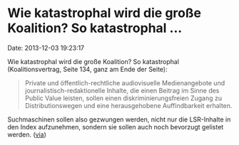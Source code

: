 Wie katastrophal wird die große Koalition? So katastrophal \...
===============================================================

Date: 2013-12-03 19:23:17

Wie katastrophal wird die große Koalition? So katastrophal
(Koalitionsvertrag, Seite 134, ganz am Ende der Seite):

> Private und öffentlich-rechtliche audiovisuelle Medienangebote und
> journalistisch-redaktionelle Inhalte, die einen Beitrag im Sinne des
> Public Value leisten, sollen einen diskriminierungsfreien Zugang zu
> Distributionswegen und eine herausgehobene Auffindbarkeit erhalten.

Suchmaschinen sollen also gezwungen werden, nicht nur die LSR-Inhalte in
den Index aufzunehmen, sondern sie sollen auch noch bevorzugt gelistet
werden.
([via](http://www.neunetz.com/2013/11/27/koalitionsvertrag-plattformneutralitat-soll-gute-positionierungen-fur-presseverlage-sicherstellen/))
